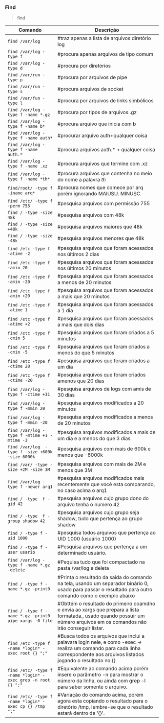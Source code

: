 <h3> Find </h3>

>find <caminho> <opcoes>

Comando | Descrição
--------|----------
`find /var/log` | #traz apenas a lista de arquivos diretório log
`find /var/log -type f`| #procura apenas arquivos de tipo comum
`find /var/log -type d`| #procura por diretórios
`find /var/run -type p`| #procura por arquivos de pipe
`find /var/run -type s`| #procura arquivos de socket 
`find /var/fun -type l`| #procura por arquivos de links simbólicos 
`find /var/log -type f -name *.gz` | #procura por tipos de arquivos .gz
`find /var/log -type f -name b*` | #procura arquivo que inicia com b
`find /var/log -type f -name auth*` | #procurar arquivo auth+qualquer coisa
`find /var/log -type f -name auth.*` | #procura arquivos auth.* + qualquer coisa
`find /var/log -type f -name .xz` | #procura arquivos que termine com .xz
`find /var/log -type f -name *th*` | #procura arquivos que contenha no meio do nome a palavra *th*
`find/root/ -type f -iname arq*` | #procura nomes que comece por arq porém ignorando MAIUSU. MINUSC.
`find /etc/ -type f -perm 755` | #pesquisa arquivos com permissão 755
`find / -type -size 48k` | #pesquisa arquivos com 48k
`find / -type -size +48k`| #pesquisa arquivos maiores que 48k
`find / -type -size -48k`| #pesquisa arquivos menores que 48k
`find /etc -type f -atime -2` | #pesquisa arquivos que foram acessados nos últimos 2 dias
`find /etc -type f -amin 20` | #pesquisa arquivos que foram acessados nos últimos 20 minutos
`find /etc -type f -amin -20` | #pesquisa arquivos que foram acessados a menos de 20 minutos
`find /etc -type f -amin +20` | #pesquisa arquivos que foram acessados a mais que 20 minutos
`find /etc -type f -atime 1` | #pesquisa arquivos que foram acessados a 1 dia
`find /etc -type f -atime +2` | #pesquisa arquivos que foram acessados a mais que dois dias 
`find /etc -type f -cmin 5` | #pesquisa arquivos que foram criados a 5 minutos
`find /etc -type f -cmin -5` | #pesquisa arquivos que foram criados a menos do que 5 minutos
`find /etc -type f -ctime 20` | #pesquisa arquivos que foram criados a um dia 
`find /etc -type f -ctime -20` | #pesquisa arquivos que foram criados amenos que 20 dias
`find /var/log -type f -ctime +31` | #pesquisa arquivos de logs com amis de 30 dias
`find /var/log -type f -mmin 20`| #pesquisa arquivos modificados a 20 minutos 
`find /var/log -type f -mmin -20` | #pesquisa arquivos modificados a menos de 20 minutos 
`find /var/log -type f -mtime +1 -mtime -3` | #pesquisa arquivos modificados a mais de um dia e a menos do que 3 dias
`find /var/log  -type f -size +600k -size 6000k ` | #pesquisa arquivos com mais de 600k e menos que -6000k
`find /var/ -type -size +2M -size 3M` | #pesquisa arquivos com mais de 2M e menos que 3M
`find /var/log -type f -newer arq1` | #pesquisa arquivos modificados mais recentemente que vocẽ esta comparando, no caso acima o arq1
`find / -type  f -gid 42` | #pesquisa arquivos cujo grupo dono do arquivo tenha o  numero 42
`find / -type  f -group shadow 42` | #pesquisa arquivos cujo grupo seja shadow, tudo que pertença ao grupo shadow
`find / -type f -uid 1000` | #pesquisa todos arquivos que pertença ao UID 1000 (usuário 1000)
`find / -type f -user usario` | #Pesquisa arquivos que pertença a um determinado usuário.
`find /var/log -type f -name *.gz -delete` | #Pequisa tudo que foi compactado na pasta /var/log e deleta 
`find / -type f -name *.gz -print0` | #Printa o resultado da saida do comando na tela, usando um separador binário 0, usado para passar o resultado para outro comando como o exemplo abaixo
`find / -type f -name *.gz -print0 pipe xargs -0 file` | #Obttém o resultado do primeiro coamdno e envia ao xargs que prepara a lista formatada., usado quando possuir um número arquivos em os comandos não irão conseguir listar.
`find /etc -type f -name *login* -exec root {} ";"` |#Busca todos os arquivos que inclui a palavara login nele, e como -exec -> realiza um comando para cada linha correspondente aos arquivos listados  jogando o resultado no {}
`find /etc/ -type f -name *login* -exec grep -n root {} ";"` | #Equivalente ao comando acima porém insere o parâmetro -n para mostrar o número da linha, ou ainda com grep -l para saber somente o arquivo.
`find /etc/ -type f -name *login* -exec cp {} /tmp ";"` | #Variação do comando acima, porém agora esta copiando o resultado para o diretório /tmp, lembre-se que o resultado estará dentro de '{}'.










 